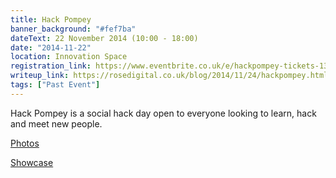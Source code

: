 ```yaml
---
title: Hack Pompey
banner_background: "#fef7ba"
dateText: 22 November 2014 (10:00 - 18:00)
date: "2014-11-22"
location: Innovation Space
registration_link: https://www.eventbrite.co.uk/e/hackpompey-tickets-13526984575#
writeup_link: https://rosedigital.co.uk/blog/2014/11/24/hackpompey.html
tags: ["Past Event"]
---
```


Hack Pompey is a social hack day open to everyone looking to learn, hack and meet new people.

[Photos](https://www.facebook.com/pg/upsuphoto/photos/?tab=album&album_id=617191168408881)

[Showcase](https://www.youtube.com/watch?v=EMfFKhD6wJw&feature=youtu.be)
